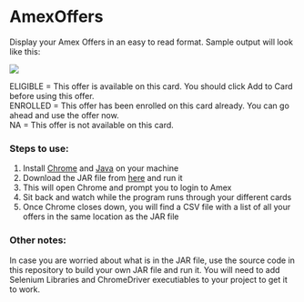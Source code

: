 # AmexOffers
Display your Amex Offers in an easy to read format. Sample output will look like this:

<img src="https://i.imgur.com/BTxn6G6.png" />

ELIGIBLE = This offer is available on this card. You should click Add to Card before using this offer.<br />
ENROLLED = This offer has been enrolled on this card already. You can go ahead and use the offer now.<br />
NA       = This offer is not available on this card.<br />

### Steps to use:
1. Install <a href="https://www.google.com/chrome/">Chrome</a> and <a href="https://java.com/en/download/">Java</a> on your machine
2. Download the JAR file from <a href="https://github.com/350HP/AmexOffers/raw/master/AmexOffers.jar">here</a> and run it
3. This will open Chrome and prompt you to login to Amex
4. Sit back and watch while the program runs through your different cards
5. Once Chrome closes down, you will find a CSV file with a list of all your offers in the same location as the JAR file

### Other notes:
In case you are worried about what is in the JAR file, use the source code in this repository to build your own JAR file and run it. You will need to add Selenium Libraries and ChromeDriver executiables to your project to get it to work.
